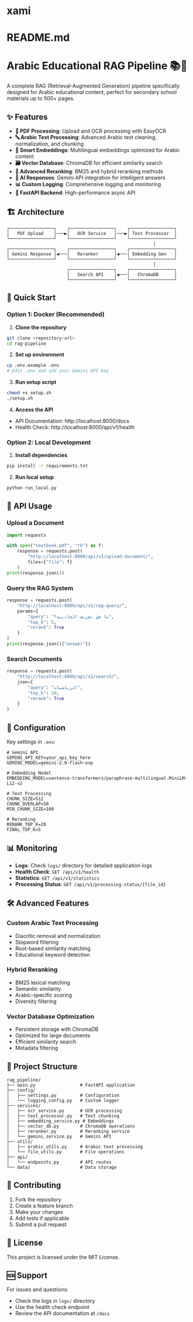 # xami
<!-- 
# Directory structure
"""
ocr/
├── main.py                 # FastAPI application entry point
├── config/
│   ├── __init__.py
│   ├── settings.py         # Configuration settings
│   └── logging_config.py   # Custom logger configuration
├── services/
│   ├── __init__.py
│   ├── ocr_service.py      # OCR processing with EasyOCR
│   ├── text_processor.py   # Text cleaning and chunking
│   ├── embedding_service.py # Embedding generation
│   ├── vector_db.py        # Qdrant vector database operations
│   ├── reranker.py         # Reranking service
│   └── gemini_service.py   # Gemini API integration
├── models/
│   ├── __init__.py
│   └── schemas.py          # Pydantic models
├── utils/
│   ├── __init__.py
│   ├── arabic_utils.py     # Arabic text utilities
│   └── file_utils.py       # File handling utilities
├── api/
│   ├── __init__.py
│   └── endpoints.py        # API endpoints
├── data/
│   ├── uploads/           # Uploaded PDFs
│   ├── processed/         # Processed text files
│   └── chunks/           # Text chunks
└── logs/                 # Application logs

""" -->





# README.md
# Arabic Educational RAG Pipeline 📚🤖

A complete RAG (Retrieval-Augmented Generation) pipeline specifically designed for Arabic educational content, perfect for secondary school materials up to 500+ pages.

## ✨ Features

- **📄 PDF Processing**: Upload and OCR processing with EasyOCR
- **🔤 Arabic Text Processing**: Advanced Arabic text cleaning, normalization, and chunking
- **🧠 Smart Embeddings**: Multilingual embeddings optimized for Arabic content
- **🗃️ Vector Database**: ChromaDB for efficient similarity search
- **🎯 Advanced Reranking**: BM25 and hybrid reranking methods
- **🤖 AI Responses**: Gemini API integration for intelligent answers
- **📊 Custom Logging**: Comprehensive logging and monitoring
- **🚀 FastAPI Backend**: High-performance async API

## 🏗️ Architecture

```
┌─────────────────┐    ┌─────────────────┐    ┌─────────────────┐
│   PDF Upload    │───▶│   OCR Service   │───▶│ Text Processor  │
└─────────────────┘    └─────────────────┘    └─────────────────┘
                                                        │
┌─────────────────┐    ┌─────────────────┐    ┌─────────────────┐
│ Gemini Response │◀───│   Reranker      │◀───│ Embedding Gen   │
└─────────────────┘    └─────────────────┘    └─────────────────┘
                                                        │
                       ┌─────────────────┐    ┌─────────────────┐
                       │   Search API    │◀───│   ChromaDB      │
                       └─────────────────┘    └─────────────────┘
```

## 🚀 Quick Start

### Option 1: Docker (Recommended)

1. **Clone the repository**
```bash
git clone <repository-url>
cd rag-pipeline
```

2. **Set up environment**
```bash
cp .env.example .env
# Edit .env and add your Gemini API key
```

3. **Run setup script**
```bash
chmod +x setup.sh
./setup.sh
```

4. **Access the API**
- API Documentation: http://localhost:8000/docs
- Health Check: http://localhost:8000/api/v1/health

### Option 2: Local Development

1. **Install dependencies**
```bash
pip install -r requirements.txt
```

2. **Run local setup**
```bash
python run_local.py
```

## 📖 API Usage

### Upload a Document
```python
import requests

with open("textbook.pdf", "rb") as f:
    response = requests.post(
        "http://localhost:8000/api/v1/upload-document/",
        files={"file": f}
    )
print(response.json())
```

### Query the RAG System
```python
response = requests.post(
    "http://localhost:8000/api/v1/rag-query/",
    params={
        "query": "ما هو تعريف الجاذبية؟",
        "top_k": 5,
        "rerank": True
    }
)
print(response.json()["answer"])
```

### Search Documents
```python
response = requests.post(
    "http://localhost:8000/api/v1/search/",
    json={
        "query": "الرياضيات",
        "top_k": 10,
        "rerank": True
    }
)
```

## 🔧 Configuration

Key settings in `.env`:

```env
# Gemini API
GEMINI_API_KEY=your_api_key_here
GEMINI_MODEL=gemini-2.0-flash-exp

# Embedding Model
EMBEDDING_MODEL=sentence-transformers/paraphrase-multilingual-MiniLM-L12-v2

# Text Processing
CHUNK_SIZE=512
CHUNK_OVERLAP=50
MIN_CHUNK_SIZE=100

# Reranking
RERANK_TOP_K=20
FINAL_TOP_K=5
```

## 📊 Monitoring

- **Logs**: Check `logs/` directory for detailed application logs
- **Health Check**: `GET /api/v1/health`
- **Statistics**: `GET /api/v1/statistics`
- **Processing Status**: `GET /api/v1/processing-status/{file_id}`

## 🛠️ Advanced Features

### Custom Arabic Text Processing
- Diacritic removal and normalization
- Stopword filtering
- Root-based similarity matching
- Educational keyword detection

### Hybrid Reranking
- BM25 lexical matching
- Semantic similarity
- Arabic-specific scoring
- Diversity filtering

### Vector Database Optimization
- Persistent storage with ChromaDB
- Optimized for large documents
- Efficient similarity search
- Metadata filtering

## 📁 Project Structure

```
rag_pipeline/
├── main.py                 # FastAPI application
├── config/
│   ├── settings.py         # Configuration
│   └── logging_config.py   # Custom logger
├── services/
│   ├── ocr_service.py      # OCR processing
│   ├── text_processor.py   # Text chunking
│   ├── embedding_service.py # Embeddings
│   ├── vector_db.py        # ChromaDB operations
│   ├── reranker.py         # Reranking service
│   └── gemini_service.py   # Gemini API
├── utils/
│   ├── arabic_utils.py     # Arabic text processing
│   └── file_utils.py       # File operations
├── api/
│   └── endpoints.py        # API routes
└── data/                   # Data storage
```

## 🤝 Contributing

1. Fork the repository
2. Create a feature branch
3. Make your changes
4. Add tests if applicable
5. Submit a pull request

## 📄 License

This project is licensed under the MIT License.

## 🆘 Support

For issues and questions:
- Check the logs in `logs/` directory
- Use the health check endpoint
- Review the API documentation at `/docs`
